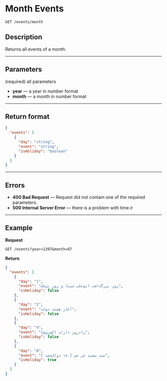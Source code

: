 # Month Events

    GET /events/month

## Description

Returns all events of a month.

---

## Parameters

(required) all parameters

* **year** — a year in number format
* **month** — a month in number format

---

## Return format

```json
{
  "events": [
    {
      "day": "string",
      "event": "string",
      "isHoliday": "boolean"
    }
  ]
}
```

---

## Errors

* **400 Bad Request** — Request did not contain one of the required parameters.
* **500 Internal Server Error** — there is a problem with time.ir

---

## Example

**Request**

    GET /events?year=1397&month=07

**Return**

```json
{
  "events": [
    {
      "day": "1",
      "event": "روز بزرگداشت ابوعلی سینا و روز پزشک",
      "isHoliday": false
    },
    {
      "day": "2",
      "event": "آغاز هفته دولت",
      "isHoliday": false
    },
    {
      "day": "4",
      "event": "زادروز داراب (کوروش)",
      "isHoliday": false
    },
    {
      "day": "8",
      "event": "عید سعید غر خم [ ١٨ ذوالحجه ]",
      "isHoliday": true
    }
  ]
}
```
